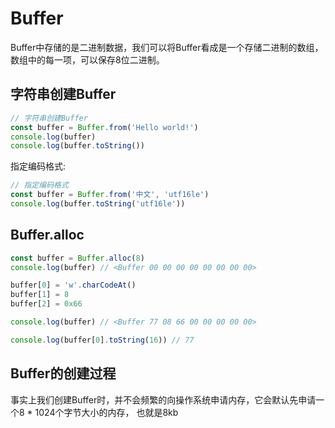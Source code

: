 # Buffer

Buffer中存储的是二进制数据，我们可以将Buffer看成是一个存储二进制的数组，数组中的每一项，可以保存8位二进制。

## 字符串创建Buffer

```javascript
// 字符串创建Buffer
const buffer = Buffer.from('Hello world!')
console.log(buffer)
console.log(buffer.toString())
```

指定编码格式:

```javascript
// 指定编码格式
const buffer = Buffer.from('中文', 'utf16le')
console.log(buffer.toString('utf16le'))
```

## Buffer.alloc

```javascript
const buffer = Buffer.alloc(8)
console.log(buffer) // <Buffer 00 00 00 00 00 00 00 00>

buffer[0] = 'w'.charCodeAt()
buffer[1] = 8
buffer[2] = 0x66

console.log(buffer) // <Buffer 77 08 66 00 00 00 00 00>

console.log(buffer[0].toString(16)) // 77
```

## Buffer的创建过程

事实上我们创建Buffer时，并不会频繁的向操作系统申请内存，它会默认先申请一个8 * 1024个字节大小的内存， 也就是8kb


























